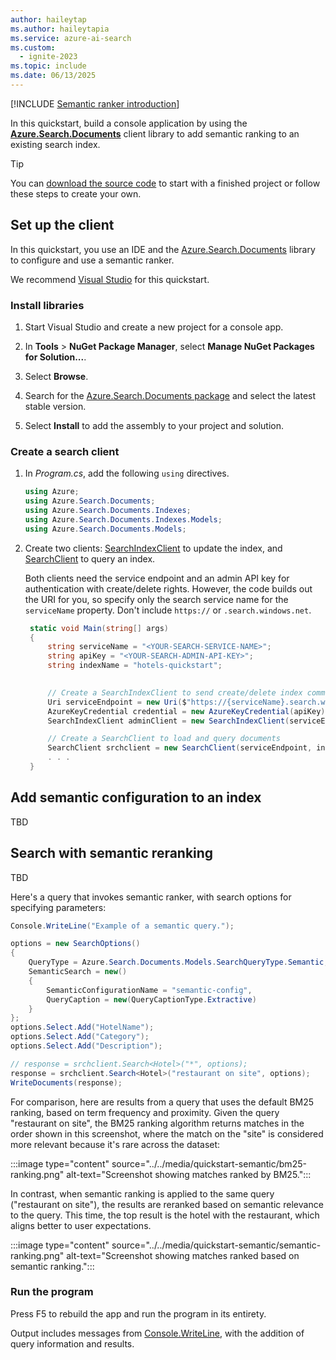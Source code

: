 ```yaml
---
author: haileytap
ms.author: haileytapia
ms.service: azure-ai-search
ms.custom:
  - ignite-2023
ms.topic: include
ms.date: 06/13/2025
---
```


[!INCLUDE [Semantic ranker introduction](semantic-ranker-intro.md)]

In this quickstart, build a console application by using the [**Azure.Search.Documents**](/dotnet/api/overview/azure/search.documents-readme) client library to add semantic ranking to an existing search index.

> [!TIP] 
> You can [download the source code](https://github.com/Azure-Samples/azure-search-dotnet-samples/tree/main/quickstart-semantic-search/SemanticSearchQuickstart) to start with a finished project or follow these steps to create your own. 

## Set up the client

In this quickstart, you use an IDE and the [Azure.Search.Documents](TBD) library to configure and use a semantic ranker.

We recommend [Visual Studio](TBD) for this quickstart.

### Install libraries

1. Start Visual Studio and create a new project for a console app.

1. In **Tools** > **NuGet Package Manager**, select **Manage NuGet Packages for Solution...**.

1. Select **Browse**.

1. Search for the [Azure.Search.Documents package](https://www.nuget.org/packages/Azure.Search.Documents/) and select the latest stable version.

1. Select **Install** to add the assembly to your project and solution.

### Create a search client

1. In *Program.cs*, add the following `using` directives.

   ```csharp
   using Azure;
   using Azure.Search.Documents;
   using Azure.Search.Documents.Indexes;
   using Azure.Search.Documents.Indexes.Models;
   using Azure.Search.Documents.Models;
   ```

1. Create two clients: [SearchIndexClient](/dotnet/api/azure.search.documents.indexes.searchindexclient) to update the index, and [SearchClient](/dotnet/api/azure.search.documents.searchclient) to query an index.

    Both clients need the service endpoint and an admin API key for authentication with create/delete rights. However, the code builds out the URI for you, so specify only the search service name for the `serviceName` property. Don't include `https://` or `.search.windows.net`.

   ```csharp
    static void Main(string[] args)
    {
        string serviceName = "<YOUR-SEARCH-SERVICE-NAME>";
        string apiKey = "<YOUR-SEARCH-ADMIN-API-KEY>";
        string indexName = "hotels-quickstart";
        

        // Create a SearchIndexClient to send create/delete index commands
        Uri serviceEndpoint = new Uri($"https://{serviceName}.search.windows.net/");
        AzureKeyCredential credential = new AzureKeyCredential(apiKey);
        SearchIndexClient adminClient = new SearchIndexClient(serviceEndpoint, credential);

        // Create a SearchClient to load and query documents
        SearchClient srchclient = new SearchClient(serviceEndpoint, indexName, credential);
        . . . 
    }
    ```

## Add semantic configuration to an index

TBD

## Search with semantic reranking

TBD

Here's a query that invokes semantic ranker, with search options for specifying parameters:

```csharp
Console.WriteLine("Example of a semantic query.");

options = new SearchOptions()
{
    QueryType = Azure.Search.Documents.Models.SearchQueryType.Semantic,
    SemanticSearch = new()
    {
        SemanticConfigurationName = "semantic-config",
        QueryCaption = new(QueryCaptionType.Extractive)
    }
};
options.Select.Add("HotelName");
options.Select.Add("Category");
options.Select.Add("Description");

// response = srchclient.Search<Hotel>("*", options);
response = srchclient.Search<Hotel>("restaurant on site", options);
WriteDocuments(response);
```

For comparison, here are results from a query that uses the default BM25 ranking, based on term frequency and proximity. Given the query "restaurant on site", the BM25 ranking algorithm returns matches in the order shown in this screenshot, where the match on the "site" is considered more relevant because it's rare across the dataset:

:::image type="content" source="../../media/quickstart-semantic/bm25-ranking.png" alt-text="Screenshot showing matches ranked by BM25.":::

In contrast, when semantic ranking is applied to the same query ("restaurant on site"), the results are reranked based on semantic relevance to the query. This time, the top result is the hotel with the restaurant, which aligns better to user expectations.

:::image type="content" source="../../media/quickstart-semantic/semantic-ranking.png" alt-text="Screenshot showing matches ranked based on semantic ranking.":::

### Run the program

Press F5 to rebuild the app and run the program in its entirety.

Output includes messages from [Console.WriteLine](/dotnet/api/system.console.writeline), with the addition of query information and results.
